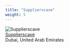 ```yaml
---
title: "Supplierscave"
weight: 5
---
```

![Supplierscave](supplierscave_logo_blue.png)
<br/>
[Supplierscave](https://www.supplierscave.com/)
<br/>
Dubai, United Arab Emirates 
